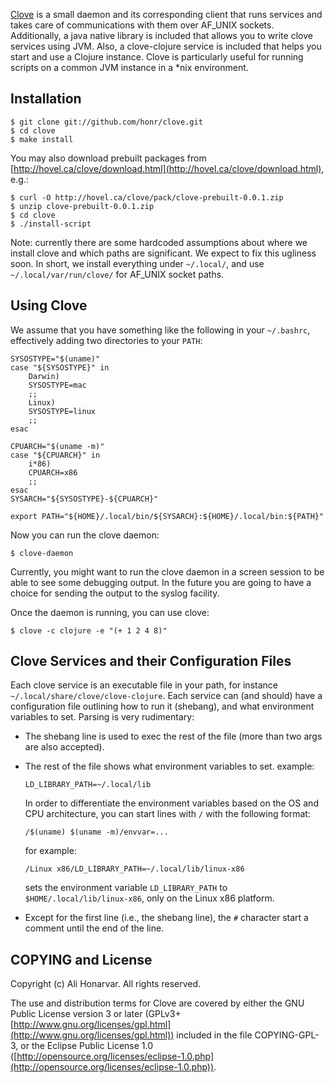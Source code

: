 [Clove](http://hovel.ca/clove) is a small daemon and its corresponding
client that runs services and takes care of communications with them
over AF_UNIX sockets.  Additionally, a java native library is included
that allows you to write clove services using JVM.  Also, a
clove-clojure service is included that helps you start and use a
Clojure instance.  Clove is particularly useful for running scripts on
a common JVM instance in a *nix environment.

Installation
------------

    $ git clone git://github.com/honr/clove.git
    $ cd clove
    $ make install

You may also download prebuilt packages from [http://hovel.ca/clove/download.html](http://hovel.ca/clove/download.html), e.g.:
    
    $ curl -O http://hovel.ca/clove/pack/clove-prebuilt-0.0.1.zip
    $ unzip clove-prebuilt-0.0.1.zip
    $ cd clove
    $ ./install-script

Note: currently there are some hardcoded assumptions about where we
install clove and which paths are significant.  We expect to fix this
ugliness soon.  In short, we install everything under `~/.local/`, and
use `~/.local/var/run/clove/` for AF_UNIX socket paths.

Using Clove
-----------

We assume that you have something like the following in your
`~/.bashrc`, effectively adding two directories to your `PATH`:

    SYSOSTYPE="$(uname)"
    case "${SYSOSTYPE}" in
        Darwin)
    	SYSOSTYPE=mac
    	;;
        Linux)
    	SYSOSTYPE=linux
    	;;
    esac
    
    CPUARCH="$(uname -m)"
    case "${CPUARCH}" in
        i*86)
    	CPUARCH=x86
    	;;
    esac
    SYSARCH="${SYSOSTYPE}-${CPUARCH}"
    
    export PATH="${HOME}/.local/bin/${SYSARCH}:${HOME}/.local/bin:${PATH}"

Now you can run the clove daemon:

    $ clove-daemon

Currently, you might want to run the clove daemon in a screen session
to be able to see some debugging output.  In the future you are going
to have a choice for sending the output to the syslog facility.

Once the daemon is running, you can use clove:

    $ clove -c clojure -e "(+ 1 2 4 8)"

Clove Services and their Configuration Files
--------------------------------------------

Each clove service is an executable file in your path, for instance
`~/.local/share/clove/clove-clojure`. Each service can (and should)
have a configuration file outlining how to run it (shebang), and what
environment variables to set.  Parsing is very rudimentary:

* The shebang line is used to exec the rest of the file (more than two
  args are also accepted).
* The rest of the file shows what environment variables to set.
  example:

      LD_LIBRARY_PATH=~/.local/lib

  In order to differentiate the environment variables based on the OS
  and CPU architecture, you can start lines with `/` with the
  following format:

      /$(uname) $(uname -m)/envvar=...

  for example:

      /Linux x86/LD_LIBRARY_PATH=~/.local/lib/linux-x86

  sets the environment variable `LD_LIBRARY_PATH` to
  `$HOME/.local/lib/linux-x86`, only on the Linux x86 platform.

* Except for the first line (i.e., the shebang line), the `#`
  character start a comment until the end of the line.

COPYING and License
-------------------

Copyright (c) Ali Honarvar.  All rights reserved.

The use and distribution terms for Clove are covered by either
the GNU Public License version 3 or later
(GPLv3+ [http://www.gnu.org/licenses/gpl.html](http://www.gnu.org/licenses/gpl.html))
included in the file COPYING-GPL-3,
or 
the Eclipse Public License 1.0 
([http://opensource.org/licenses/eclipse-1.0.php](http://opensource.org/licenses/eclipse-1.0.php)).
